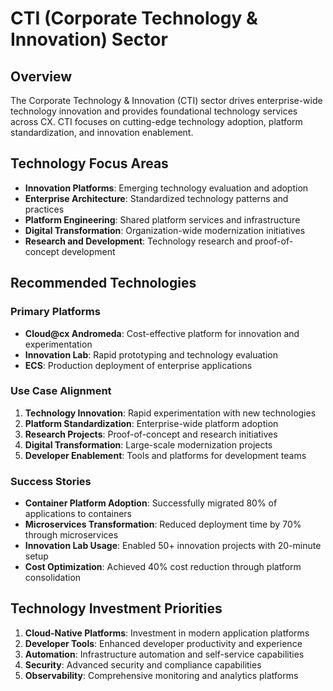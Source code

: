 # CTI (Corporate Technology & Innovation) Sector

## Overview
The Corporate Technology & Innovation (CTI) sector drives enterprise-wide technology innovation and provides foundational technology services across CX. CTI focuses on cutting-edge technology adoption, platform standardization, and innovation enablement.

## Technology Focus Areas
- **Innovation Platforms**: Emerging technology evaluation and adoption
- **Enterprise Architecture**: Standardized technology patterns and practices
- **Platform Engineering**: Shared platform services and infrastructure
- **Digital Transformation**: Organization-wide modernization initiatives
- **Research and Development**: Technology research and proof-of-concept development

## Recommended Technologies

### Primary Platforms
- **Cloud@cx Andromeda**: Cost-effective platform for innovation and experimentation
- **Innovation Lab**: Rapid prototyping and technology evaluation
- **ECS**: Production deployment of enterprise applications

### Use Case Alignment
1. **Technology Innovation**: Rapid experimentation with new technologies
2. **Platform Standardization**: Enterprise-wide platform adoption
3. **Research Projects**: Proof-of-concept and research initiatives
4. **Digital Transformation**: Large-scale modernization projects
5. **Developer Enablement**: Tools and platforms for development teams

### Success Stories
- **Container Platform Adoption**: Successfully migrated 80% of applications to containers
- **Microservices Transformation**: Reduced deployment time by 70% through microservices
- **Innovation Lab Usage**: Enabled 50+ innovation projects with 20-minute setup
- **Cost Optimization**: Achieved 40% cost reduction through platform consolidation

## Technology Investment Priorities
1. **Cloud-Native Platforms**: Investment in modern application platforms
2. **Developer Tools**: Enhanced developer productivity and experience
3. **Automation**: Infrastructure automation and self-service capabilities
4. **Security**: Advanced security and compliance capabilities
5. **Observability**: Comprehensive monitoring and analytics platforms
